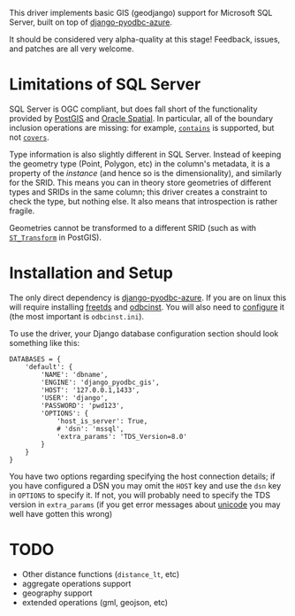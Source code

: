 This driver implements basic GIS (geodjango) support for Microsoft SQL
Server, built on top of
[django-pyodbc-azure](https://github.com/michiya/django-pyodbc-azure).

It should be considered very alpha-quality at this stage!  Feedback,
issues, and patches are all very welcome.

# Limitations of SQL Server

SQL Server is OGC compliant, but does fall short of the functionality
provided by [PostGIS](http://postgis.net/) and
[Oracle Spatial](http://www.oracle.com/technetwork/database/options/spatialandgraph/overview/index.html).
In particular, all of the boundary inclusion operations are missing:
for example,
[`contains`](https://docs.djangoproject.com/en/dev/ref/contrib/gis/geoquerysets/#contains)
is supported, but not
[`covers`](https://docs.djangoproject.com/en/dev/ref/contrib/gis/geoquerysets/#covers).

Type information is also slightly different in SQL Server.  Instead of
keeping the geometry type (Point, Polygon, etc) in the column's
metadata, it is a property of the *instance* (and hence so is the
dimensionality), and similarly for the SRID.  This means you can in
theory store geometries of different types and SRIDs in the same
column; this driver creates a constraint to check the type, but
nothing else.  It also means that introspection is rather fragile.

Geometries cannot be transformed to a different SRID (such as with
[`ST_Transform`](http://postgis.org/docs/ST_Transform.html) in
PostGIS).

# Installation and Setup

The only direct dependency is
[django-pyodbc-azure](https://github.com/michiya/django-pyodbc-azure).
If you are on linux this will require installing
[freetds](http://www.freetds.org/) and
[odbcinst](http://www.unixodbc.org/).  You will also need to
[configure](http://www.unixodbc.org/doc/FreeTDS.html) it (the most
important is `odbcinst.ini`).

To use the driver, your Django database configuration section should
look something like this:
```
DATABASES = {
    'default': {
        'NAME': 'dbname',
        'ENGINE': 'django_pyodbc_gis',
        'HOST': '127.0.0.1,1433',
        'USER': 'django',
        'PASSWORD': 'pwd123',
        'OPTIONS': {
            'host_is_server': True,
            # 'dsn': 'mssql',
            'extra_params': 'TDS_Version=8.0'
        }
    }
}
```

You have two options regarding specifying the host connection details;
if you have configured a DSN you may omit the `HOST` key and use the
`dsn` key in `OPTIONS` to specify it.  If not, you will probably need
to specify the TDS version in `extra_params` (if you get error
messages about
[unicode](http://www.seanelavelle.com/2011/07/30/pyodbc-and-freetds-unicode-ntext-problem-solved/)
you may well have gotten this wrong)

# TODO

* Other distance functions (`distance_lt`, etc)
* aggregate operations support
* geography support
* extended operations (gml, geojson, etc)
